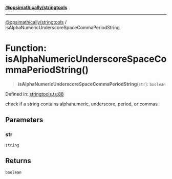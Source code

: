 [**@opsimathically/stringtools**](../README.md)

***

[@opsimathically/stringtools](../README.md) / isAlphaNumericUnderscoreSpaceCommaPeriodString

# Function: isAlphaNumericUnderscoreSpaceCommaPeriodString()

> **isAlphaNumericUnderscoreSpaceCommaPeriodString**(`str`): `boolean`

Defined in: [stringtools.ts:88](https://github.com/opsimathically/stringtools/blob/5714d320fcdf7327680edd07bd6d383b6db26812/src/stringtools.ts#L88)

check if a string contains alphanumeric, underscore, period, or commas.

## Parameters

### str

`string`

## Returns

`boolean`
